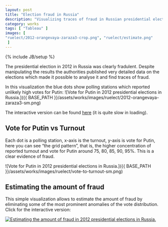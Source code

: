 ```yaml
---
layout: post
title: "Election fraud in Russia"
description: "Visualizing traces of fraud in Russian presidential election in 2012 and estimating the amount of fraud."
category: works
tags: [ "Tableau" ]
images: [
"ruelect/2012-orangevaya-zaraza3-crop.png", "ruelect/estimate.png"
 ]
---
```

{% include JB/setup %}



The presidential election in 2012 in Russia was clearly fradulent.
Despite manipulating the results the authorities published very detailed data on the elections
which made it possible to analyse it and find traces of fraud.

In this visualization the blue dots show polling stations which reported unlikely high votes for Putin:
![Vote for Putin in 2012 presidential elections in Russia.]({{ BASE_PATH }}/assets/works/images/ruelect/2012-orangevaya-zaraza3-sm.png)

The interactive version can be found [here](http://public.tableausoftware.com/views/russian-presidential-elections-2012-map-orange/sheet1?:embed=y) (it is quite slow in loading).



## Vote for Putin vs Turnout

Each dot is a polling station, x-axis is the turnout, y-axis is vote for Putin, here you can see “the grid pattern”, that is, the higher concentration of reported turnout and vote for Putin around 75, 80, 85, 90, 95%. This is a clear evidence of fraud.

![Vote for Putin in 2012 presidential elections in Russia.]({{ BASE_PATH }}/assets/works/images/ruelect/vote-to-turnout-sm.png)


## Estimating the amount of fraud

This simple visualization allows to estimate the amount of fraud by eliminating some of the most prominent anomalies of the vote distribution. Click for the interactive version:

<a href="http://diuf.unifr.ch/people/boyandii/pub/elections/2012/"><img title="Estimating the amount of fraud in 2012 presidential elections in Russia." src="{{ BASE_PATH }}/assets/works/images/ruelect/estimate.png"></a>